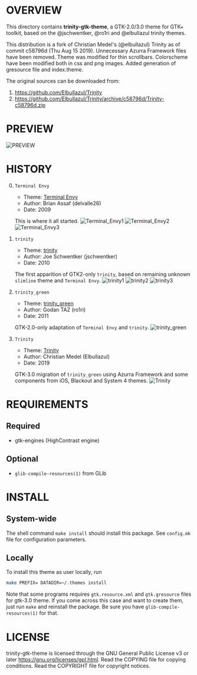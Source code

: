 OVERVIEW
========

This directory contains **trinity-gtk-theme**, a GTK-2.0/3.0 theme for GTK+
toolkit, based on the @jschwentker, @ro1ri and @elbullazul trinity themes.

This distribution is a fork of Christian Medel's (@elbullazul) Trinity as of
commit c58796d (Thu Aug 15 2019).  Unnecessary Azurra Framework files have been
removed.  Theme was modified for thin scrollbars.  Colorscheme have been
modified both in css and png images.  Added generation of gresource file and
index.theme.

The original sources can be downloaded from:
  1. https://github.com/Elbullazul/Trinity
  2. https://github.com/Elbullazul/Trinity/archive/c58796d/Trinity-c58796d.zip


PREVIEW
=======

![PREVIEW][0]


HISTORY
=======

  0. `Terminal Envy`
      - Theme: [Terminal Envy](https://www.gnome-look.org/p/1015529)
      - Author: Brian Assaf (delvalle26)
      - Date: 2009

      This is where it all started.
      ![Terminal_Envy1][1]
      ![Terminal_Envy2][2]
      ![Terminal_Envy3][3]

  1. `trinity`
      - Theme: [trinity](https://www.xfce-look.org/p/1016197)
      - Author: Joe Schwentker (jschwentker)
      - Date: 2010

      The first apparition of GTK2-only `trinity`, based on remaining
      unknown `slimline` theme and `Terminal Envy`.
      ![trinity1][4]
      ![trinity2][5]
      ![trinity3][6]

  2. `trinity_green`
      - Theme: [trinity_green](https://www.pling.com/p/1079661/)
      - Author: Godan TAZ (ro1ri)
      - Date: 2011

      GTK-2.0-only adaptation of `Terminal Envy` and `trinity`.
      ![trinity_green][7]

  3. `Trinity`
     - Theme: [Trinity](https://www.pling.com/p/1318110/)
     - Author: Christian Medel (Elbullazul)
     - Date: 2019

     GTK-3.0 migration of `trinity_green` using Azurra Framework and some
     components from iOS, Blackout and System 4 themes.
     ![Trinity][8]


REQUIREMENTS
============

Required
--------
  * gtk-engines (HighContrast engine)

Optional
--------
  * `glib-compile-resources(1)` from GLib


INSTALL
=======

System-wide
-----------
The shell command `make install` should install this package.  See `config.mk`
file for configuration parameters.

Locally
-------
To install this theme as user locally, run
```sh
make PREFIX= DATADIR=~/.themes install
```

Note that some programs requires `gtk.resource.xml` and `gtk.gresource` files
for gtk-3.0 theme.  If you come across this case and want to create them, just
run `make` and reinstall the package.  Be sure you have
`glib-compile-resources(1)` for that.


LICENSE
=======

trinity-gtk-theme is licensed through the GNU General Public License v3 or
later <https://gnu.org/licenses/gpl.html>.
Read the COPYING file for copying conditions.
Read the COPYRIGHT file for copyright notices.

[0]: https://raw.githubusercontent.com/zeppe-lin/trinity-gtk-theme/master/screenshots/trinity-gtk-theme-1.png
[1]: https://raw.githubusercontent.com/zeppe-lin/trinity-gtk-theme/master/screenshots/Terminal_Envy_114171-1.png
[2]: https://raw.githubusercontent.com/zeppe-lin/trinity-gtk-theme/master/screenshots/Terminal_Envy_114171-2.png
[3]: https://raw.githubusercontent.com/zeppe-lin/trinity-gtk-theme/master/screenshots/Terminal_Envy_114171-3.png
[4]: https://raw.githubusercontent.com/zeppe-lin/trinity-gtk-theme/master/screenshots/trinity_118906-1.png
[5]: https://raw.githubusercontent.com/zeppe-lin/trinity-gtk-theme/master/screenshots/trinity_118906-2.png
[6]: https://raw.githubusercontent.com/zeppe-lin/trinity-gtk-theme/master/screenshots/trinity_118906-3.png
[7]: https://raw.githubusercontent.com/zeppe-lin/trinity-gtk-theme/master/screenshots/trinity_green_140528-1.jpg
[8]: https://raw.githubusercontent.com/zeppe-lin/trinity-gtk-theme/master/screenshots/Trinity_1318110-1.png
